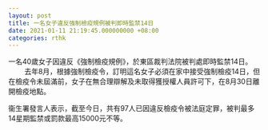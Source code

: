 ```yaml
---
layout: post
title: 一名女子違反強制檢疫規例被判即時監禁14日
date: 2021-01-11 21:19:45.000000000 +08:00
categories: rthk
---
```


一名40歲女子因違反《強制檢疫規例》，於東區裁判法院被判處即時監禁14日。
　　 
去年8月，根據強制檢疫令，訂明這名女子必須在家中接受強制檢疫14日，但在檢疫令未屆滿前，女子在無合理辯解及未取得獲授權人員許可下，在8月30日離開檢疫地點。

衞生署發言人表示，截至今日，共有97人已因違反檢疫令被法庭定罪，被判最多14星期監禁或罰款最高15000元不等。

